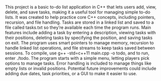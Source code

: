 This project is a basic to-do list application in C++ that lets users add, view, delete, and save tasks, making it a useful tool for managing simple to-do lists. It was created to help practice core C++ concepts, including pointers, recursion, and file handling. Tasks are stored in a linked list and saved to a file called tasks.txt so they’re available each time the program runs. Main features include adding a task by entering a description, viewing tasks with their positions, deleting tasks by specifying the position, and saving tasks on exit. The program uses smart pointers to manage memory, recursion to handle linked list operations, and file streams to keep tasks saved between sessions. To compile, use g++ -std=c++11 main.cpp -o todo, and to run, enter ./todo. The program starts with a simple menu, letting players pick options to manage tasks. Error handling is included to manage things like empty lists or invalid positions. Potential future improvements could include adding due dates, task priorities, or a GUI to make it easier to use.
